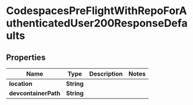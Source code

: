 

# CodespacesPreFlightWithRepoForAuthenticatedUser200ResponseDefaults


## Properties

| Name | Type | Description | Notes |
|------------ | ------------- | ------------- | -------------|
|**location** | **String** |  |  |
|**devcontainerPath** | **String** |  |  |



